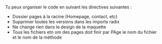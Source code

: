 Tu peux organiser le code en suivant les directives suivantes :

- Dossier pages à la racine (Homepage, contact, etc)
- Supprimer toutes les versions dans les imports radix
- Ne change rien dans le design de la maquette
- Tous les fichiers etn om des pages doit finir par PAge le nom du fichier et le nom de la méthode

